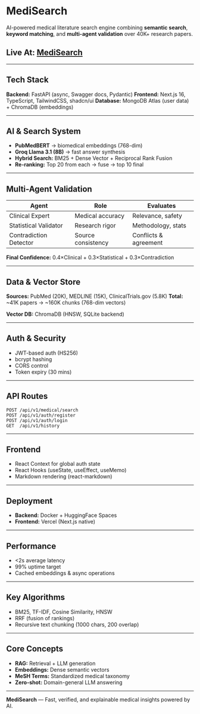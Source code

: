 # MediSearch

AI-powered medical literature search engine combining **semantic search**, **keyword matching**, and **multi-agent validation** over 40K+ research papers.
## Live At: [MediSearch](https://medi-search-peach.vercel.app/)

---

##  Tech Stack

**Backend:** FastAPI (async, Swagger docs, Pydantic)
**Frontend:** Next.js 16, TypeScript, TailwindCSS, shadcn/ui
**Database:** MongoDB Atlas (user data) + ChromaDB (embeddings)

---

##  AI & Search System

* **PubMedBERT** → biomedical embeddings (768-dim)
* **Groq Llama 3.1 (8B)** → fast answer synthesis
* **Hybrid Search:** BM25 + Dense Vector + Reciprocal Rank Fusion
* **Re-ranking:** Top 20 from each → fuse → top 10 final

---

##  Multi-Agent Validation

| Agent                  | Role               | Evaluates             |
| ---------------------- | ------------------ | --------------------- |
| Clinical Expert        | Medical accuracy   | Relevance, safety     |
| Statistical Validator  | Research rigor     | Methodology, stats    |
| Contradiction Detector | Source consistency | Conflicts & agreement |

**Final Confidence:** 0.4×Clinical + 0.3×Statistical + 0.3×Contradiction

---

##  Data & Vector Store

**Sources:** PubMed (20K), MEDLINE (15K), ClinicalTrials.gov (5.8K)
**Total:** ~41K papers → ~160K chunks (768-dim vectors)

**Vector DB:** ChromaDB (HNSW, SQLite backend)

---

##  Auth & Security

* JWT-based auth (HS256)
* bcrypt hashing
* CORS control
* Token expiry (30 mins)

---

##  API Routes

```
POST /api/v1/medical/search
POST /api/v1/auth/register
POST /api/v1/auth/login
GET  /api/v1/history
```

---

##  Frontend

* React Context for global auth state
* React Hooks (useState, useEffect, useMemo)
* Markdown rendering (react-markdown)

---

##  Deployment

* **Backend:** Docker + HuggingFace Spaces
* **Frontend:** Vercel (Next.js native)

---

##  Performance

* <2s average latency
* 99% uptime target
* Cached embeddings & async operations

---

##  Key Algorithms

* BM25, TF-IDF, Cosine Similarity, HNSW
* RRF (fusion of rankings)
* Recursive text chunking (1000 chars, 200 overlap)

---

##  Core Concepts

* **RAG:** Retrieval + LLM generation
* **Embeddings:** Dense semantic vectors
* **MeSH Terms:** Standardized medical taxonomy
* **Zero-shot:** Domain-general LLM answering

---

**MediSearch** — Fast, verified, and explainable medical insights powered by AI.
